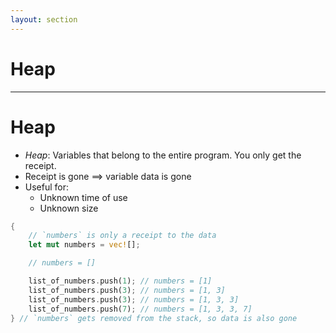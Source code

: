 ```yaml
---
layout: section
---
```


# Heap

---

# Heap

- *Heap*: Variables that belong to the entire program. You only get the receipt.
- Receipt is gone $\implies$ variable data is gone
- Useful for:
  - Unknown time of use
  - Unknown size

```rust
{
    // `numbers` is only a receipt to the data
    let mut numbers = vec![];

    // numbers = []

    list_of_numbers.push(1); // numbers = [1]
    list_of_numbers.push(3); // numbers = [1, 3]
    list_of_numbers.push(3); // numbers = [1, 3, 3]
    list_of_numbers.push(7); // numbers = [1, 3, 3, 7]
} // `numbers` gets removed from the stack, so data is also gone
```
